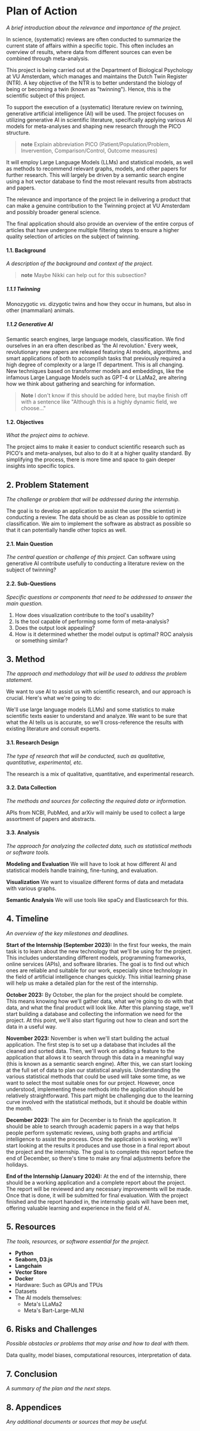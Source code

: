 # Plan of Action

*A brief introduction about the relevance and importance of the project.*

In science, (systematic) reviews are often conducted to summarize the current state of affairs within a specific topic. 
This often includes an overview of results, where data from different sources can even be combined through meta-analysis.

This project is being carried out at the Department of Biological Psychology at VU Amsterdam, which manages and maintains the Dutch Twin Register (NTR). 
A key objective of the NTR is to better understand the biology of being or becoming a twin (known as "twinning"). 
Hence, this is the scientific subject of this project.

To support the execution of a (systematic) literature review on twinning, generative artificial intelligence (AI) will be used. 
The project focuses on utilizing generative AI in scientific literature, specifically applying various AI models 
for meta-analyses and shaping new research through the PICO structure.
> **note**
> Explain abbreviation PICO (Patient/Population/Problem, Invervention, Comparison/Control, Outcome measures)

It will employ Large Language Models (LLMs) and statistical models, as well as methods to recommend relevant graphs, models, and other papers for further research. 
This will largely be driven by a semantic search engine using a hot vector database to find the most relevant results from abstracts and papers.

The relevance and importance of the project lie in delivering a product that can make a genuine contribution to the Twinning project at VU Amsterdam and possibly broader general science.

The final application should also provide an overview of the entire corpus of articles that have undergone multiple filtering steps to ensure a higher quality selection of articles on the subject of twinning.


#### 1.1. Background
*A description of the background and context of the project.*
> **note**
> Maybe Nikki can help out for this subsection?

##### 1.1.1 Twinning
Monozygotic *vs.* dizygotic twins and how they occur in humans, but also in other (mammalian) animals.

##### 1.1.2 Generative AI
Semantic search engines, large language models, classification. 
We find ourselves in an era often described as 'the AI revolution.' 
Every week, revolutionary new papers are released featuring AI models, algorithms, and smart applications of both to accomplish tasks that previously required a high degree of complexity or a large IT department. 
This is all changing. New techniques based on transformer models and embeddings, like the infamous Large Language Models such as GPT-4 or LLaMa2, are altering how we think about gathering and searching for information.
> **Note**
> I don't know if this should be added here, but maybe finish off with a sentence like "Although this is a highly dynamic field, we choose..."

#### 1.2. Objectives
*What the project aims to achieve.*

The project aims to make it easier to conduct scientific research such as PICO's and meta-analyses, but also to do it at a higher quality standard. 
By simplifying the process, there is more time and space to gain deeper insights into specific topics.

## 2. Problem Statement
*The challenge or problem that will be addressed during the internship.*

The goal is to develop an application to assist the user (the scientist) in conducting a review. 
The data should be as clean as possible to optimize classification. 
We aim to implement the software as abstract as possible so that it can potentially handle other topics as well.

#### 2.1. Main Question
*The central question or challenge of this project.*
Can software using generative AI contribute usefully to conducting a literature review on the subject of twinning?

#### 2.2. Sub-Questions
*Specific questions or components that need to be addressed to answer the main question.*

1. How does visualization contribute to the tool's usability?
2. Is the tool capable of performing some form of meta-analysis?
3. Does the output look appealing?
4. How is it determined whether the model output is optimal? ROC analysis or something similar?

## 3. Method
*The approach and methodology that will be used to address the problem statement.*

We want to use AI to assist us with scientific research, and our approach is crucial. Here's what we're going to do:

We'll use large language models (LLMs) and some statistics to make scientific texts easier to understand and analyze. We want to be sure that what the AI tells us is accurate, so we'll cross-reference the results with existing literature and consult experts.

#### 3.1. Research Design
*The type of research that will be conducted, such as qualitative, quantitative, experimental, etc.*

The research is a mix of qualitative, quantitative, and experimental research.

#### 3.2. Data Collection
*The methods and sources for collecting the required data or information.*

APIs from NCBI, PubMed, and arXiv will mainly be used to collect a large assortment of papers and abstracts.

#### 3.3. Analysis
*The approach for analyzing the collected data, such as statistical methods or software tools.*

**Modeling and Evaluation**
We will have to look at how different AI and statistical models handle training, fine-tuning, and evaluation.

**Visualization**
We want to visualize different forms of data and metadata with various graphs.

**Semantic Analysis**
We will use tools like spaCy and Elasticsearch for this.

## 4. Timeline
*An overview of the key milestones and deadlines.*

**Start of the Internship (September 2023):** In the first four weeks, the main task is to learn about the new technology that we'll be using for the project. This includes understanding different models, programming frameworks, online services (APIs), and software libraries. The goal is to find out which ones are reliable and suitable for our work, especially since technology in the field of artificial intelligence changes quickly. This initial learning phase will help us make a detailed plan for the rest of the internship.

**October 2023:** By October, the plan for the project should be complete. This means knowing how we'll gather data, what we're going to do with that data, and what the final product will look like. After this planning stage, we'll start building a database and collecting the information we need for the project. At this point, we'll also start figuring out how to clean and sort the data in a useful way.

**November 2023:** November is when we'll start building the actual application. The first step is to set up a database that includes all the cleaned and sorted data. Then, we'll work on adding a feature to the application that allows it to search through this data in a meaningful way (this is known as a semantic search engine). After this, we can start looking at the full set of data to plan our statistical analysis. Understanding the various statistical methods that could be used will take some time, as we want to select the most suitable ones for our project. However, once understood, implementing these methods into the application should be relatively straightforward. This part might be challenging due to the learning curve involved with the statistical methods, but it should be doable within the month.

**December 2023:** The aim for December is to finish the application. It should be able to search through academic papers in a way that helps people perform systematic reviews, using both graphs and artificial intelligence to assist the process. Once the application is working, we'll start looking at the results it produces and use those in a final report about the project and the internship. The goal is to complete this report before the end of December, so there's time to make any final adjustments before the holidays.

**End of the Internship (January 2024):** At the end of the internship, there should be a working application and a complete report about the project. The report will be reviewed and any necessary improvements will be made. Once that is done, it will be submitted for final evaluation. With the project finished and the report handed in, the internship goals will have been met, offering valuable learning and experience in the field of AI.


## 5. Resources
*The tools, resources, or software essential for the project.*

- **Python**
- **Seaborn, D3.js**
- **Langchain**
- **Vector Store**
- **Docker**
- Hardware: Such as GPUs and TPUs
- Datasets
- The AI models themselves:
	- Meta's LLaMa2
	- Meta's Bart-Large-MLNI

## 6. Risks and Challenges
*Possible obstacles or problems that may arise and how to deal with them.*

Data quality, model biases, computational resources, interpretation of data.

## 7. Conclusion
*A summary of the plan and the next steps.*

## 8. Appendices
*Any additional documents or sources that may be useful.*
